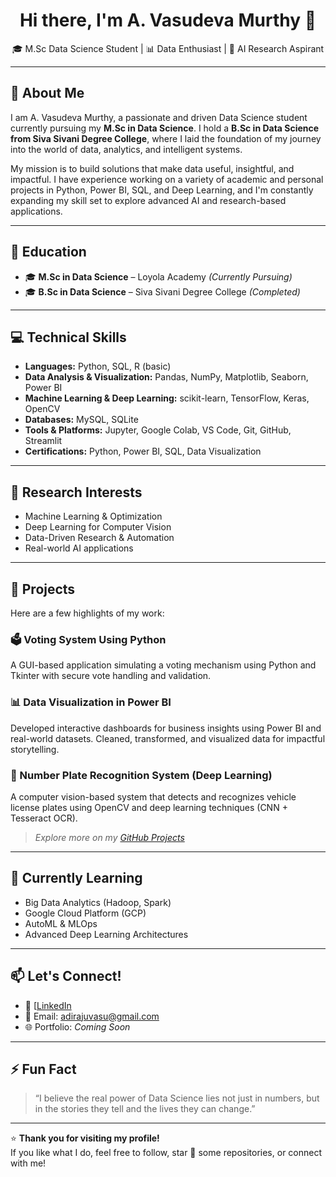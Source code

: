 <h1 align="center">Hi there, I'm A. Vasudeva Murthy 👋</h1>

<p align="center">
🎓 M.Sc Data Science Student | 📊 Data Enthusiast | 🤖 AI Research Aspirant
</p>

---

## 🚀 About Me

I am A. Vasudeva Murthy, a passionate and driven Data Science student currently pursuing my **M.Sc in Data Science**. I hold a **B.Sc in Data Science from Siva Sivani Degree College**, where I laid the foundation of my journey into the world of data, analytics, and intelligent systems.

My mission is to build solutions that make data useful, insightful, and impactful. I have experience working on a variety of academic and personal projects in Python, Power BI, SQL, and Deep Learning, and I'm constantly expanding my skill set to explore advanced AI and research-based applications.

---

## 💼 Education

- 🎓 **M.Sc in Data Science** – Loyola Academy *(Currently Pursuing)*
- 🎓 **B.Sc in Data Science** – Siva Sivani Degree College *(Completed)*

---

## 💻 Technical Skills

- **Languages:** Python, SQL, R (basic)
- **Data Analysis & Visualization:** Pandas, NumPy, Matplotlib, Seaborn, Power BI
- **Machine Learning & Deep Learning:** scikit-learn, TensorFlow, Keras, OpenCV
- **Databases:** MySQL, SQLite
- **Tools & Platforms:** Jupyter, Google Colab, VS Code, Git, GitHub, Streamlit
- **Certifications:** Python, Power BI, SQL, Data Visualization

---

## 🔬 Research Interests

- Machine Learning & Optimization  
- Deep Learning for Computer Vision  
- Data-Driven Research & Automation  
- Real-world AI applications

---

## 📁 Projects

Here are a few highlights of my work:

### 🗳️ Voting System Using Python
A GUI-based application simulating a voting mechanism using Python and Tkinter with secure vote handling and validation.

### 📊 Data Visualization in Power BI
Developed interactive dashboards for business insights using Power BI and real-world datasets. Cleaned, transformed, and visualized data for impactful storytelling.

### 🚗 Number Plate Recognition System (Deep Learning)
A computer vision-based system that detects and recognizes vehicle license plates using OpenCV and deep learning techniques (CNN + Tesseract OCR).

> *Explore more on my [GitHub Projects](https://github.com/yourusername?tab=repositories)*

---

## 🌱 Currently Learning

- Big Data Analytics (Hadoop, Spark)
- Google Cloud Platform (GCP)
- AutoML & MLOps
- Advanced Deep Learning Architectures

---

## 📫 Let's Connect!

- 🔗 [[LinkedIn](https://www.linkedin.com/in/adiraju-vasudeva-murthy-b7196421b/)
- 📧 Email: adirajuvasu@gmail.com
- 🌐 Portfolio: *Coming Soon*

---

## ⚡ Fun Fact

> “I believe the real power of Data Science lies not just in numbers, but in the stories they tell and the lives they can change.”

---

⭐ **Thank you for visiting my profile!**  
If you like what I do, feel free to follow, star 🌟 some repositories, or connect with me!
